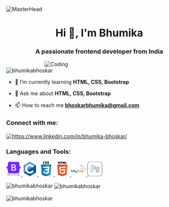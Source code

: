 ![MasterHead](https://cdn.hackr.io/uploads/posts/large/1593497000wfnzO4EXAY.png)
<h1 align="center">Hi 👋, I'm Bhumika</h1>
<h3 align="center">A passionate frontend developer from India</h3>
<img align="right" alt="Coding" width="400" src="https://media0.giphy.com/media/v1.Y2lkPTc5MGI3NjExdm11aWx3cms4ZHhrNXNrMGNyMGM3cjJ5eHh2bnMwdnpoZW1sbGxxayZlcD12MV9pbnRlcm5hbF9naWZfYnlfaWQmY3Q9Zw/vrTIa5A84KkbmWVofu/giphy.gif">

<p align="left"> <img src="https://komarev.com/ghpvc/?username=bhumikabhoskar&label=Profile%20views&color=0e75b6&style=flat" alt="bhumikabhoskar" /> </p>

- 🌱 I’m currently learning **HTML, CSS, Bootstrap**

- 💬 Ask me about **HTML, CSS, Bootstrap**

- 📫 How to reach me **bhoskarbhumika@gmail.com**

<h3 align="left">Connect with me:</h3>
<p align="left">
<a href="https://linkedin.com/in/https://www.linkedin.com/in/bhumika-bhoskar/" target="blank"><img align="center" src="https://raw.githubusercontent.com/rahuldkjain/github-profile-readme-generator/master/src/images/icons/Social/linked-in-alt.svg" alt="https://www.linkedin.com/in/bhumika-bhoskar/" height="30" width="40" /></a>
</p>

<h3 align="left">Languages and Tools:</h3>
<p align="left"> <a href="https://getbootstrap.com" target="_blank" rel="noreferrer"> <img src="https://raw.githubusercontent.com/devicons/devicon/master/icons/bootstrap/bootstrap-plain-wordmark.svg" alt="bootstrap" width="40" height="40"/> </a> <a href="https://www.cprogramming.com/" target="_blank" rel="noreferrer"> <img src="https://raw.githubusercontent.com/devicons/devicon/master/icons/c/c-original.svg" alt="c" width="40" height="40"/> </a> <a href="https://www.w3schools.com/css/" target="_blank" rel="noreferrer"> <img src="https://raw.githubusercontent.com/devicons/devicon/master/icons/css3/css3-original-wordmark.svg" alt="css3" width="40" height="40"/> </a> <a href="https://www.w3.org/html/" target="_blank" rel="noreferrer"> <img src="https://raw.githubusercontent.com/devicons/devicon/master/icons/html5/html5-original-wordmark.svg" alt="html5" width="40" height="40"/> </a> <a href="https://www.mysql.com/" target="_blank" rel="noreferrer"> <img src="https://raw.githubusercontent.com/devicons/devicon/master/icons/mysql/mysql-original-wordmark.svg" alt="mysql" width="40" height="40"/> </a> <a href="https://www.photoshop.com/en" target="_blank" rel="noreferrer"> <img src="https://raw.githubusercontent.com/devicons/devicon/master/icons/photoshop/photoshop-line.svg" alt="photoshop" width="40" height="40"/> </a> </p>

<p><img align="left" src="https://github-readme-stats.vercel.app/api/top-langs?username=bhumikabhoskar&show_icons=true&locale=en&layout=compact" alt="bhumikabhoskar" /></p>

<p>&nbsp;<img align="center" src="https://github-readme-stats.vercel.app/api?username=bhumikabhoskar&show_icons=true&locale=en" alt="bhumikabhoskar" /></p>

<p><img align="center" src="https://github-readme-streak-stats.herokuapp.com/?user=bhumikabhoskar&" alt="bhumikabhoskar" /></p>
